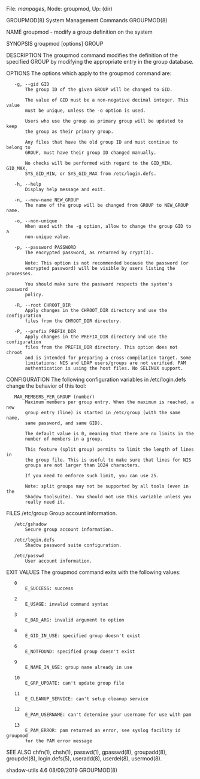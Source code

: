 File: *manpages*,  Node: groupmod,  Up: (dir)

GROUPMOD(8)               System Management Commands               GROUPMOD(8)



NAME
       groupmod - modify a group definition on the system

SYNOPSIS
       groupmod [options] GROUP

DESCRIPTION
       The groupmod command modifies the definition of the specified GROUP by
       modifying the appropriate entry in the group database.

OPTIONS
       The options which apply to the groupmod command are:

       -g, --gid GID
           The group ID of the given GROUP will be changed to GID.

           The value of GID must be a non-negative decimal integer. This value
           must be unique, unless the -o option is used.

           Users who use the group as primary group will be updated to keep
           the group as their primary group.

           Any files that have the old group ID and must continue to belong to
           GROUP, must have their group ID changed manually.

           No checks will be performed with regard to the GID_MIN, GID_MAX,
           SYS_GID_MIN, or SYS_GID_MAX from /etc/login.defs.

       -h, --help
           Display help message and exit.

       -n, --new-name NEW_GROUP
           The name of the group will be changed from GROUP to NEW_GROUP name.

       -o, --non-unique
           When used with the -g option, allow to change the group GID to a
           non-unique value.

       -p, --password PASSWORD
           The encrypted password, as returned by crypt(3).

           Note: This option is not recommended because the password (or
           encrypted password) will be visible by users listing the processes.

           You should make sure the password respects the system's password
           policy.

       -R, --root CHROOT_DIR
           Apply changes in the CHROOT_DIR directory and use the configuration
           files from the CHROOT_DIR directory.

       -P, --prefix PREFIX_DIR
           Apply changes in the PREFIX_DIR directory and use the configuration
           files from the PREFIX_DIR directory. This option does not chroot
           and is intended for preparing a cross-compilation target. Some
           limitations: NIS and LDAP users/groups are not verified. PAM
           authentication is using the host files. No SELINUX support.

CONFIGURATION
       The following configuration variables in /etc/login.defs change the
       behavior of this tool:

       MAX_MEMBERS_PER_GROUP (number)
           Maximum members per group entry. When the maximum is reached, a new
           group entry (line) is started in /etc/group (with the same name,
           same password, and same GID).

           The default value is 0, meaning that there are no limits in the
           number of members in a group.

           This feature (split group) permits to limit the length of lines in
           the group file. This is useful to make sure that lines for NIS
           groups are not larger than 1024 characters.

           If you need to enforce such limit, you can use 25.

           Note: split groups may not be supported by all tools (even in the
           Shadow toolsuite). You should not use this variable unless you
           really need it.

FILES
       /etc/group
           Group account information.

       /etc/gshadow
           Secure group account information.

       /etc/login.defs
           Shadow password suite configuration.

       /etc/passwd
           User account information.

EXIT VALUES
       The groupmod command exits with the following values:

       0
           E_SUCCESS: success

       2
           E_USAGE: invalid command syntax

       3
           E_BAD_ARG: invalid argument to option

       4
           E_GID_IN_USE: specified group doesn't exist

       6
           E_NOTFOUND: specified group doesn't exist

       9
           E_NAME_IN_USE: group name already in use

       10
           E_GRP_UPDATE: can't update group file

       11
           E_CLEANUP_SERVICE: can't setup cleanup service

       12
           E_PAM_USERNAME: can't determine your username for use with pam

       13
           E_PAM_ERROR: pam returned an error, see syslog facility id groupmod
           for the PAM error message

SEE ALSO
       chfn(1), chsh(1), passwd(1), gpasswd(8), groupadd(8), groupdel(8),
       login.defs(5), useradd(8), userdel(8), usermod(8).



shadow-utils 4.6                  08/09/2019                       GROUPMOD(8)
